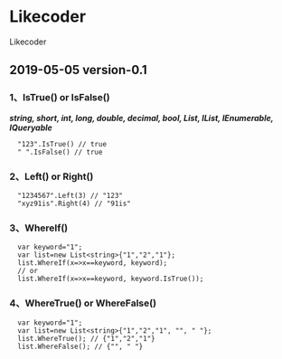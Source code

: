 # Likecoder

Likecoder

## 2019-05-05 version-0.1

### 1、IsTrue() or IsFalse()

***string, short, int, long, double, decimal, bool, List, IList, IEnumerable, IQueryable***

```
  "123".IsTrue() // true
  " ".IsFalse() // true
```

### 2、Left() or Right()

```
  "1234567".Left(3) // "123"
  "xyz91is".Right(4) // "91is"
```

### 3、WhereIf()

```
  var keyword="1";
  var list=new List<string>{"1","2","1"};
  list.WhereIf(x=>x==keyword, keyword);
  // or
  list.WhereIf(x=>x==keyword, keyword.IsTrue());
```

### 4、WhereTrue() or WhereFalse()

```
  var keyword="1";
  var list=new List<string>{"1","2","1", "", " "};
  list.WhereTrue(); // {"1","2","1"}
  list.WhereFalse(); // {"", " "}
```
